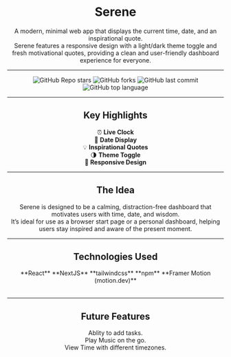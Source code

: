 <div align="center">

# Serene

A modern, minimal web app that displays the current time, date, and an inspirational quote.  
Serene features a responsive design with a light/dark theme toggle and fresh motivational quotes, providing a clean and user-friendly dashboard experience for everyone.

---

![GitHub Repo stars](https://img.shields.io/github/stars/jibcamun/Serene?style=social)
![GitHub forks](https://img.shields.io/github/forks/jibcamun/Serene?style=social)
![GitHub last commit](https://img.shields.io/github/last-commit/jibcamun/Serene)
![GitHub top language](https://img.shields.io/github/languages/top/jibcamun/Serene)

---

## Key Highlights

⏰ **Live Clock**
<br>
📅 **Date Display**
<br>
💡 **Inspirational Quotes**
<br>
🌗 **Theme Toggle**
<br>
📱 **Responsive Design**

---

## The Idea

Serene is designed to be a calming, distraction-free dashboard that motivates users with time, date, and wisdom.  
It’s ideal for use as a browser start page or a personal dashboard, helping users stay inspired and aware of the present moment.

---

## Technologies Used

<table>
  **React**
  **NextJS**
  **tailwindcss**
  **npm**
  **Framer Motion (motion.dev)**
</table>

---

## Future Features
Ablity to add tasks.
<br>
Play Music on the go.
<br>
View Time with different timezones.

</div>

